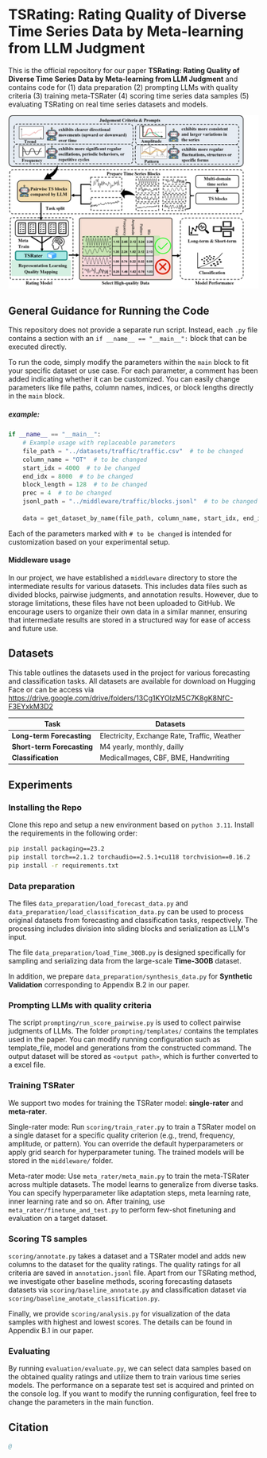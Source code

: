 # TSRating: Rating Quality of Diverse Time Series Data by Meta-learning from LLM Judgment
This is the official repository for our paper **TSRating: Rating Quality of Diverse Time Series Data by Meta-learning from LLM Judgment**
and contains code for (1) data preparation (2) prompting LLMs with quality criteria (3) training meta-TSRater  (4) scoring time series data samples  (5) evaluating TSRating on real time series datasets and models.

![overview](https://github.com/clsr1008/TSRating/blob/main/assets/overview.png)

## General Guidance for Running the Code

This repository does not provide a separate run script. Instead, each `.py` file contains a section with an `if __name__ == "__main__":` block that can be executed directly.

To run the code, simply modify the parameters within the `main` block to fit your specific dataset or use case. For each parameter, a comment has been added indicating whether it can be customized. You can easily change parameters like file paths, column names, indices, or block lengths directly in the `main` block.

##### example:

```python
if __name__ == "__main__": 
    # Example usage with replaceable parameters
    file_path = "../datasets/traffic/traffic.csv"  # to be changed
    column_name = "OT"  # to be changed
    start_idx = 4000  # to be changed
    end_idx = 8000  # to be changed
    block_length = 128  # to be changed
    prec = 4  # to be changed
    jsonl_path = "../middleware/traffic/blocks.jsonl"  # to be changed

    data = get_dataset_by_name(file_path, column_name, start_idx, end_idx, prec, block_length)

```

Each of the parameters marked with `# to be changed` is intended for customization based on your experimental setup.

#### Middleware usage

In our project, we have established a `middleware` directory to store the intermediate results for various datasets. This includes data files such as divided blocks, pairwise judgments, and annotation results. However, due to storage limitations, these files have not been uploaded to GitHub. We encourage users to organize their own data in a similar manner, ensuring that intermediate results are stored in a structured way for ease of access and future use.

## Datasets

This table outlines the datasets used in the project for various forecasting and classification tasks. All datasets are available for download on Hugging Face or can be access via https://drive.google.com/drive/folders/13Cg1KYOlzM5C7K8gK8NfC-F3EYxkM3D2

| **Task**                   | **Dataset**s                                 |
| -------------------------- | -------------------------------------------- |
| **Long-term Forecasting**  | Electricity, Exchange Rate, Traffic, Weather |
| **Short-term Forecasting** | M4 yearly, monthly, dailly                   |
| **Classification**         | MedicalImages, CBF, BME, Handwriting         |

## Experiments
### Installing the Repo
Clone this repo and setup a new environment based on `python 3.11`. Install the requirements in the following order:
```bash
pip install packaging==23.2
pip install torch==2.1.2 torchaudio==2.5.1+cu118 torchvision==0.16.2
pip install -r requirements.txt
```

### Data preparation

The files `data_preparation/load_forecast_data.py`  and `data_preparation/load_classification_data.py`  can be used to process original datasets from forecasting and classification tasks, respectively.  The processing includes division into sliding blocks and serialization as LLM's input. 

The file `data_preparation/load_Time_300B.py` is designed specifically for sampling and serializing data from the large-scale **Time-300B** dataset.

In addition, we prepare `data_preparation/synthesis_data.py` for **Synthetic Validation** corresponding to Appendix B.2 in our paper. 

### Prompting LLMs with quality criteria

The script `prompting/run_score_pairwise.py` is used to collect pairwise judgments of LLMs.  The folder `prompting/templates/` contains the templates used in the paper. You can modify running configuration such as template_file, model and generations from the constructed command. The output dataset will be stored as `<output path>`, which is further converted to a excel file. 

### Training TSRater
We support two modes for training the TSRater model: **single-rater** and **meta-rater**.

Single-rater mode: Run `scoring/train_rater.py` to train a TSRater model on a single dataset for a specific quality criterion (e.g., trend, frequency, amplitude, or pattern). You can override the default hyperparameters or apply grid search for hyperparameter tuning. The trained models will be stored in the  `middleware/` folder.

Meta-rater mode: Use `meta_rater/meta_main.py` to train the meta-TSRater across multiple datasets. The model learns to generalize from diverse tasks. You can specify hyperparameter like adaptation steps, meta learning rate, inner learning rate and so on. After training, use `meta_rater/finetune_and_test.py` to perform few-shot finetuning and evaluation on a target dataset. 

### Scoring TS samples
`scoring/annotate.py` takes a dataset and a TSRater model and adds new columns to the dataset for the quality ratings. The quality ratings for all criteria are saved in `annotation.jsonl` file. Apart from our TSRating method, we investigate other baseline methods, scoring forecasting datasets datasets via `scoring/baseline_annotate.py` and classification dataset via `scoring/baseline_anotate_classification.py`. 

Finally, we provide `scoring/analysis.py` for visualization of the data samples with highest and lowest scores. The details can be found in Appendix B.1 in our paper.


### Evaluating
By running `evaluation/evaluate.py`, we can select data samples based on the obtained quality ratings and utilize them to train various time series models. The performance on a separate test set is acquired and printed on the console log. If you want to modify the running configuration, feel free to change the parameters in the main function.

## Citation
```bibtex
@
```
